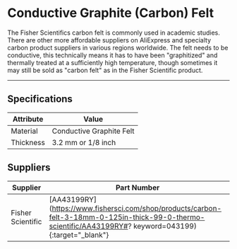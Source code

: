 # Conductive Graphite (Carbon) Felt
The Fisher Scientifics carbon felt is commonly used in academic studies. There are other more affordable suppliers on AliExpress and specialty carbon product suppliers in various regions worldwide. The felt needs to be conductive, this technically means it has to have been "graphitized" and thermally treated at a sufficiently high temperature, though sometimes it may still be sold as "carbon felt" as in the Fisher Scientific product.

---



## Specifications

|Attribute |Value|
|---|---|
|Material|Conductive Graphite Felt|
|Thickness|3.2 mm or 1/8 inch|


## Suppliers

|Supplier |Part Number|
|---|---|
|Fisher Scientific|[AA43199RY](https://www.fishersci.com/shop/products/carbon-felt-3-18mm-0-125in-thick-99-0-thermo-scientific/AA43199RY#? keyword=043199){:target="_blank"}|
